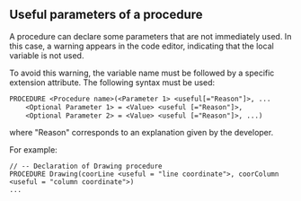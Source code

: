 
## Useful parameters of a procedure
			

<a name="NOTE1"></a>
<a name="NOTE1_1"></a>
A procedure can declare some parameters that are not immediately used. In this case, a warning appears in the code editor, indicating that the local variable is not used. 

To avoid this warning, the variable name must be followed by a specific extension attribute. The following syntax must be used: 


```txt
PROCEDURE <Procedure name>(<Parameter 1> <useful[="Reason"]>, ...
	<Optional Parameter 1> = <Value> <useful [="Reason"]>,
	<Optional Parameter 2> = <Value> <useful [="Reason"]>, ...)
```


where "Reason" corresponds to an explanation given by the developer. 

For example:


```wl
// -- Declaration of Drawing procedure
PROCEDURE Drawing(coorLine <useful = "line coordinate">, coorColumn <useful = "column coordinate">)
...
```



